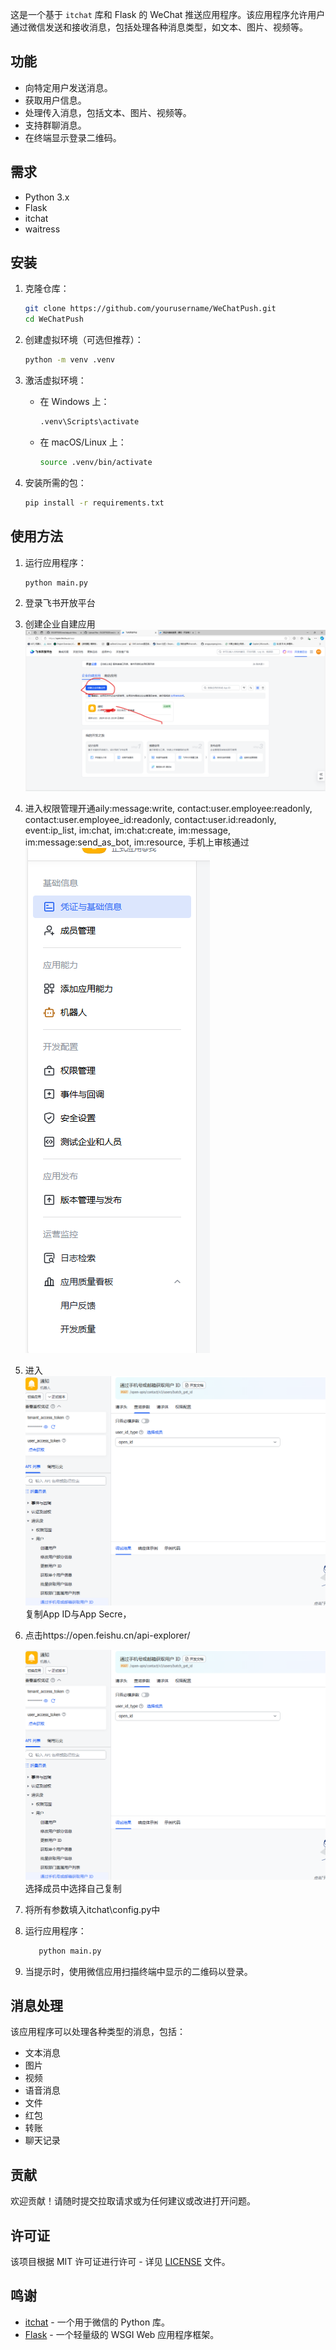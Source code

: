 这是一个基于 `itchat` 库和 Flask 的 WeChat 推送应用程序。该应用程序允许用户通过微信发送和接收消息，包括处理各种消息类型，如文本、图片、视频等。

## 功能

* 向特定用户发送消息。
* 获取用户信息。
* 处理传入消息，包括文本、图片、视频等。
* 支持群聊消息。
* 在终端显示登录二维码。

## 需求

* Python 3.x
* Flask
* itchat
* waitress

## 安装

1. 克隆仓库：

    ```bash
    git clone https://github.com/yourusername/WeChatPush.git
    cd WeChatPush
    ```
2. 创建虚拟环境（可选但推荐）：

    ```bash
    python -m venv .venv
    ```
3. 激活虚拟环境：

    * 在 Windows 上：

      ```bash
      .venv\Scripts\activate
      ```
    * 在 macOS/Linux 上：

      ```bash
      source .venv/bin/activate
      ```
4. 安装所需的包：

    ```bash
    pip install -r requirements.txt
    ```

## 使用方法

1. 运行应用程序：

    ```bash
    python main.py
    ```
2. 登录飞书开放平台
3. 创建企业自建应用
![image](1.png)
4. 进入权限管理开通aily:message:write,
    contact:user.employee:readonly,
    contact:user.employee_id:readonly,
    contact:user.id:readonly,
    event:ip_list,
    im:chat,
    im:chat:create,
    im:message,
    im:message:send_as_bot,
    im:resource,
    手机上审核通过
    ![image](2.png)
6. 进入
![image](3.png)
    复制App ID与App Secre，
7. 点击https://open.feishu.cn/api-explorer/

    ![image](image.png)
    选择成员中选择自己复制
8. 将所有参数填入itchat\config.py中
9. 运行应用程序：

    ```bash
       python main.py
    ```
10. 当提示时，使用微信应用扫描终端中显示的二维码以登录。


## 消息处理

该应用程序可以处理各种类型的消息，包括：

* 文本消息
* 图片
* 视频
* 语音消息
* 文件
* 红包
* 转账
* 聊天记录

## 贡献

欢迎贡献！请随时提交拉取请求或为任何建议或改进打开问题。

## 许可证

该项目根据 MIT 许可证进行许可 - 详见 [LICENSE](LICENSE) 文件。

## 鸣谢

* [itchat](https://github.com/littlecodersh/itchat) - 一个用于微信的 Python 库。
* [Flask](https://flask.palletsprojects.com/) - 一个轻量级的 WSGI Web 应用程序框架。
